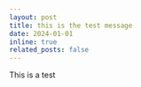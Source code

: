 ```yaml
---
layout: post
title: this is the test message
date: 2024-01-01
inline: true
related_posts: false
---
```


This is a test